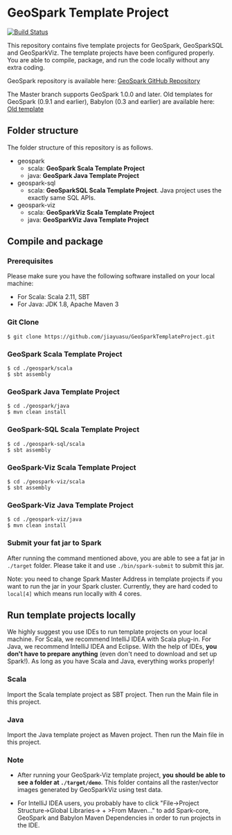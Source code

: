 # GeoSpark Template Project
[![Build Status](https://travis-ci.org/jiayuasu/GeoSparkTemplateProject.svg?branch=master)](https://travis-ci.org/jiayuasu/GeoSparkTemplateProject)

This repository contains five template projects for GeoSpark, GeoSparkSQL and GeoSparkViz. The template projects have been configured properly. You are able to compile, package, and run the code locally without any extra coding.

GeoSpark repository is available here: [GeoSpark GitHub Repository](https://github.com/DataSystemsLab/GeoSpark)

The Master branch supports GeoSpark 1.0.0 and later. Old templates for GeoSpark (0.9.1 and earlier), Babylon (0.3 and earlier) are available here: [Old template](https://github.com/jiayuasu/GeoSparkTemplateProject/tree/old-template)

## Folder structure
The folder structure of this repository is as follows.

* geospark
  * scala: **GeoSpark Scala Template Project**
  * java: **GeoSpark Java Template Project**
* geospark-sql
  * scala: **GeoSparkSQL Scala Template Project**. Java project uses the exactly same SQL APIs.
* geospark-viz
  * scala: **GeoSparkViz Scala Template Project**
  * java: **GeoSparkViz Java Template Project**

## Compile and package

### Prerequisites
Please make sure you have the following software installed on your local machine:

* For Scala: Scala 2.11, SBT
* For Java: JDK 1.8, Apache Maven 3

### Git Clone
```
$ git clone https://github.com/jiayuasu/GeoSparkTemplateProject.git
```

### GeoSpark Scala Template Project

```
$ cd ./geospark/scala
$ sbt assembly
```

### GeoSpark Java Template Project

```
$ cd ./geospark/java
$ mvn clean install
```

### GeoSpark-SQL Scala Template Project

```
$ cd ./geospark-sql/scala
$ sbt assembly
```

### GeoSpark-Viz Scala Template Project

```
$ cd ./geospark-viz/scala
$ sbt assembly
```
### GeoSpark-Viz Java Template Project

```
$ cd ./geospark-viz/java
$ mvn clean install
```
### Submit your fat jar to Spark
After running the command mentioned above, you are able to see a fat jar in `./target` folder. Please take it and use `./bin/spark-submit` to submit this jar.

Note: you need to change Spark Master Address in template projects if you want to run the jar in your Spark cluster. Currently, they are hard coded to `local[4]` which means run locally with 4 cores.

## Run template projects locally
We highly suggest you use IDEs to run template projects on your local machine. For Scala, we recommend IntelliJ IDEA with Scala plug-in. For Java, we recommend IntelliJ IDEA and Eclipse. With the help of IDEs, **you don't have to prepare anything** (even don't need to download and set up Spark!). As long as you have Scala and Java, everything works properly!

### Scala
Import the Scala template project as SBT project. Then run the Main file in this project.

### Java
Import the Java template project as Maven project. Then run the Main file in this project.

### Note
* After running your GeoSpark-Viz template project, **you should be able to see a folder at `./target/demo`**. This folder contains all the raster/vector images generated by GeoSparkViz using test data.

* For IntelliJ IDEA users, you probably have to click "File->Project Structure->Global Libraries-> + >From Maven..." to add Spark-core, GeoSpark and Babylon Maven Dependencies in order to run projects in the IDE.
